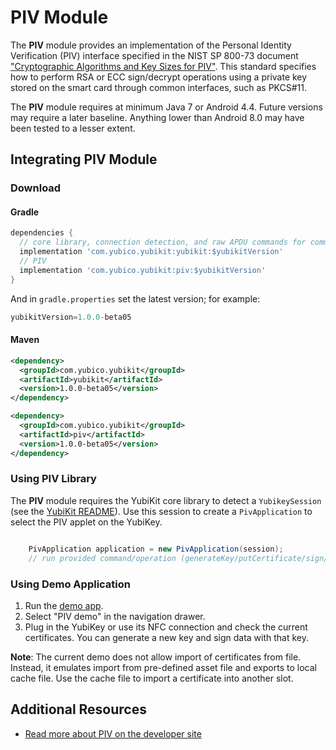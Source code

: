 # PIV Module
The **PIV** module provides an implementation of the Personal Identity Verification (PIV) interface specified in the NIST SP 800-73 document ["Cryptographic Algorithms and Key Sizes for PIV"](https://csrc.nist.gov/publications/detail/sp/800-78/4/final).
This standard specifies how to perform RSA or ECC sign/decrypt operations using a private key stored on the smart card through common interfaces, such as PKCS#11.

The **PIV** module requires at minimum Java 7 or Android 4.4. Future versions may require a later baseline. Anything lower than Android 8.0 may have been tested to a lesser extent.

## Integrating PIV Module <a name="integration_steps"></a>
### Download
#### Gradle

```gradle
dependencies {  
  // core library, connection detection, and raw APDU commands for communication with YubiKey
  implementation 'com.yubico.yubikit:yubikit:$yubikitVersion'
  // PIV
  implementation 'com.yubico.yubikit:piv:$yubikitVersion'
}
```
And in `gradle.properties` set the latest version; for example:
```gradle
yubikitVersion=1.0.0-beta05
```
#### Maven
```xml
<dependency>
  <groupId>com.yubico.yubikit</groupId>
  <artifactId>yubikit</artifactId>
  <version>1.0.0-beta05</version>
</dependency>

<dependency>
  <groupId>com.yubico.yubikit</groupId>
  <artifactId>piv</artifactId>
  <version>1.0.0-beta05</version>
</dependency>
```
### Using PIV Library <a name="using_lib"></a>

The **PIV** module requires the YubiKit core library to detect a `YubikeySession` (see the [YubiKit README](../yubikit/README.md)). Use this session to create a `PivApplication` to select the PIV applet on the YubiKey.  
```java

    PivApplication application = new PivApplication(session);
    // run provided command/operation (generateKey/putCertificate/sign/etc)

```

### Using Demo Application <a name="using_demo"></a>
1. Run the [demo app](../YubikitDemo).
2. Select "PIV demo" in the navigation drawer.
3. Plug in the YubiKey or use its NFC connection and check the current certificates. You can generate a new key and sign data with that key.

**Note**: The current demo does not allow import of certificates from file. Instead, it emulates import from pre-defined asset file and exports to local cache file. Use the cache file to import a certificate into another slot.

## Additional Resources <a name="additional_resources"></a>
* [Read more about PIV on the developer site](http://developers.yubico.com/PIV/)
